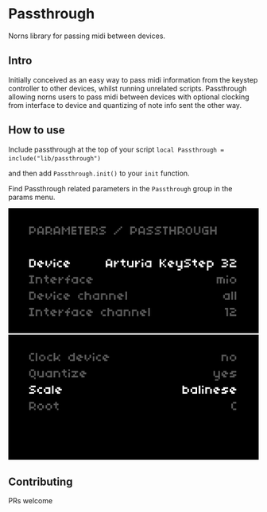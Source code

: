 # Passthrough
Norns library for passing midi between devices.

## Intro

Initially conceived as an easy way to pass midi information from the keystep controller to other devices, whilst running unrelated scripts. Passthrough allowing norns users to pass midi between devices with optional clocking from interface to device and quantizing of note info sent the other way.

## How to use

Include passthrough at the top of your script
`local Passthrough = include("lib/passthrough")`

and then add `Passthrough.init()` to your `init` function.

Find Passthrough related parameters in the `Passthrough` group in the params menu.

![paramsmenu](img/params1.png)
![paramsmenu2](img/params2.png)

## Contributing

PRs welcome
